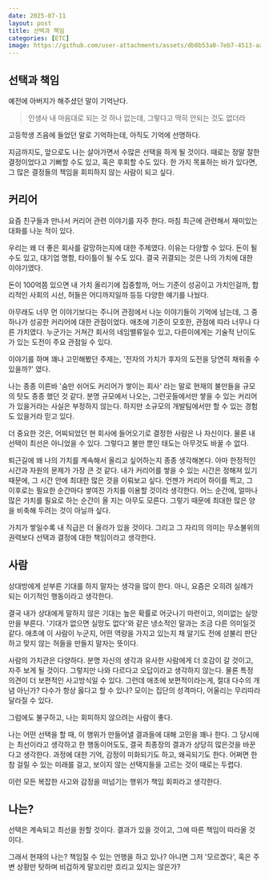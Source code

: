 ```yaml
---
date: 2025-07-11
layout: post
title: 선택과 책임
categories: [ETC]
image: https://github.com/user-attachments/assets/db0b53a0-7eb7-4513-aad0-5d5ce8a6566c
---
```


## 선택과 책임

예전에 아버지가 해주셨던 말이 기억난다.

> 인생사 내 마음대로 되는 것 하나 없는데, 그렇다고 딱히 안되는 것도 없더라

고등학생 즈음에 들었던 말로 기억하는데, 아직도 기억에 선명하다.

지금까지도, 앞으로도 나는 살아가면서 수많은 선택을 하게 될 것이다. 
때로는 정말 잘한 결정이었다고 기뻐할 수도 있고, 혹은 후회할 수도 있다. 
한 가지 목표하는 바가 있다면, 그 많은 결정들의 책임을 회피하지 않는 사람이 되고 싶다.

## 커리어

요즘 친구들과 만나서 커리어 관련 이야기를 자주 한다. 마침 최근에 관련해서 재미있는 대화를 나눈 적이 있다.

우리는 왜 더 좋은 회사를 갈망하는지에 대한 주제였다. 
이유는 다양할 수 있다. 돈이 될 수도 있고, 대기업 명함, 타이틀이 될 수도 있다. 
결국 귀결되는 것은 나의 가치에 대한 이야기였다.

돈이 100억쯤 있으면 내 가치 올리기에 집중할까, 어느 기준이 성공이고 가치인걸까, 
합리적인 사회의 시선, 허들은 어디까지일까 등등 다양한 얘기를 나눴다.

아무래도 너무 먼 이야기보다는 주니어 관점에서 나눈 이야기들이 기억에 남는데, 그 중 하나가 성공한 커리어에 대한 관점이었다. 
애초에 기준이 모호한, 관점에 따라 너무나 다른 가치였다. 
누군가는 거쳐간 회사의 네임밸류일수 있고, 다른이에게는 기술적 난이도가 있는 도전이 주요 관점일 수 있다.

이야기를 하며 꽤나 고민해봤던 주제는, '전자의 가치가 후자의 도전을 당연히 채워줄 수 있을까?' 였다. 

나는 종종 이른바 '숨만 쉬어도 커리어가 쌓이는 회사' 라는 말로 현재의 불만들을 규모의 탓도 종종 했던 것 같다.
분명 규모에서 나오는, 그런곳들에서만 쌓을 수 있는 커리어가 있을거라는 사실은 부정하지 않는다. 
하지만 소규모의 개발팀에서만 할 수 있는 경험도 있을거라 믿고 있다. 

더 중요한 것은, 어찌되었던 현 회사에 들어오기로 결정한 사람은 나 자신이다. 
물론 내 선택이 최선은 아니었을 수 있다. 그렇다고 불만 뿐인 태도는 아무것도 바꿀 수 없다.     

퇴근길에 왜 나의 가치를 계속해서 올리고 싶어하는지 종종 생각해본다. 아마 한정적인 시간과 자원의 문제가 가장 큰 것 같다. 
내가 커리어를 쌓을 수 있는 시간은 정해져 있기 때문에, 그 시간 안에 최대한 많은 것을 이뤄보고 싶다.
언젠가 커리어 하이를 찍고, 그 이후로는 필요한 순간마다 쌓여진 가치를 이용할 것이라 생각한다.
어느 순간에, 얼마나 많은 가치를 필요로 하는 순간이 올 지는 아무도 모른다. 
그렇기 때문에 최대한 많은 양을 비축해 두려는 것이 아닐까 싶다. 

가치가 쌓일수록 내 직급은 더 올라가 있을 것이다.
그리고 그 자리의 의미는 무소불위의 권력보다 선택과 결정에 대한 책임이라고 생각한다. 

## 사람

상대방에게 섣부른 기대를 하지 말자는 생각을 많이 한다. 
아니, 요즘은 오히려 실례가 되는 이기적인 행동이라고 생각한다.

결국 내가 상대에게 말하지 않은 기대는 높은 확률로 어긋나기 마련이고, 의미없는 실망만을 부른다.
'기대가 없으면 실망도 없다'와 같은 냉소적인 말과는 조금 다른 의미일것 같다. 
애초에 이 사람이 누군지, 어떤 역량을 가지고 있는지 채 알기도 전에 섣불리 판단하고 맞지 않는 허들을 만들지 말자는 뜻이다.

사람의 가치관은 다양하다. 
분명 자신의 생각과 유사한 사람에게 더 호감이 갈 것이고, 자주 보게 될 것이다.
그렇지만 나와 다르다고 오답이라고 생각하지 않는다. 
물론 특정 의견이 더 보편적인 사고방식일 수 있다. 
그런데 애초에 보편적이라는게, 절대 다수의 개념 아닌가? 다수가 항상 옳다고 할 수 있나?
모이는 집단의 성격마다, 어울리는 무리따라 달라질 수 있다. 

그럼에도 불구하고, 나는 회피하지 않으려는 사람이 좋다.

나는 어떤 선택을 할 때, 이 행위가 만들어낼 결과들에 대해 고민을 꽤나 한다. 
그 당시에는 최선이라고 생각하고 한 행동이어도도, 결국 최종장의 결과가 상당히 많은것을 바꾼다고 생각한다. 
과정에 대한 기억, 감정이 미화되기도 하고, 왜곡되기도 한다. 
어쩌면 한참 걸릴 수 있는 미래를 걸고, 보이지 않는 선택지들을 고르는 것이 때로는 두렵다. 

이런 모든 복잡한 사고와 감정을 떠넘기는 행위가 책임 회피라고 생각한다. 

## 나는?

선택은 계속되고 최선을 원할 것이다. 
결과가 있을 것이고, 그에 따른 책임이 따라올 것이다.

그래서 현재의 나는? 책임질 수 있는 언행을 하고 있나? 
아니면 그저 '모르겠다', 혹은 주변 상황만 탓하며 비겁하게 말꼬리만 흐리고 있지는 않은가? 


